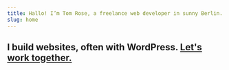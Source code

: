 ```yaml
---
title: Hallo! I’m Tom Rose, a freelance web developer in sunny Berlin.
slug: home
---
```


<h2>I build websites, often with WordPress. <a href="/contact">Let's work together.</a></h2>